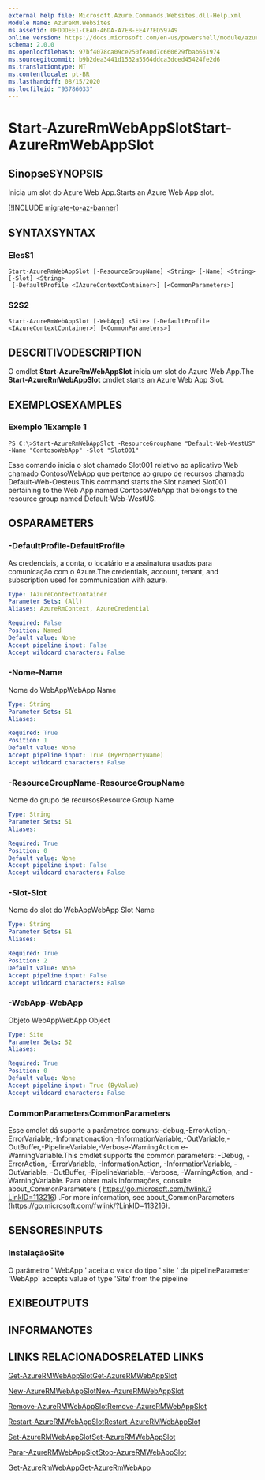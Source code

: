 ```yaml
---
external help file: Microsoft.Azure.Commands.Websites.dll-Help.xml
Module Name: AzureRM.WebSites
ms.assetid: 0FDDDEE1-CEAD-46DA-A7EB-EE477ED59749
online version: https://docs.microsoft.com/en-us/powershell/module/azurerm.websites/start-azurermwebappslot
schema: 2.0.0
ms.openlocfilehash: 97bf4078ca09ce250fea0d7c660629fbab651974
ms.sourcegitcommit: b9b2dea3441d1532a5564ddca3dced45424fe2d6
ms.translationtype: MT
ms.contentlocale: pt-BR
ms.lasthandoff: 08/15/2020
ms.locfileid: "93786033"
---
```

# <span data-ttu-id="ba638-101">Start-AzureRmWebAppSlot</span><span class="sxs-lookup"><span data-stu-id="ba638-101">Start-AzureRmWebAppSlot</span></span>

## <span data-ttu-id="ba638-102">Sinopse</span><span class="sxs-lookup"><span data-stu-id="ba638-102">SYNOPSIS</span></span>
<span data-ttu-id="ba638-103">Inicia um slot do Azure Web App.</span><span class="sxs-lookup"><span data-stu-id="ba638-103">Starts an Azure Web App slot.</span></span>

[!INCLUDE [migrate-to-az-banner](../../includes/migrate-to-az-banner.md)]

## <span data-ttu-id="ba638-104">SYNTAX</span><span class="sxs-lookup"><span data-stu-id="ba638-104">SYNTAX</span></span>

### <span data-ttu-id="ba638-105">Eles</span><span class="sxs-lookup"><span data-stu-id="ba638-105">S1</span></span>
```
Start-AzureRmWebAppSlot [-ResourceGroupName] <String> [-Name] <String> [-Slot] <String>
 [-DefaultProfile <IAzureContextContainer>] [<CommonParameters>]
```

### <span data-ttu-id="ba638-106">S2</span><span class="sxs-lookup"><span data-stu-id="ba638-106">S2</span></span>
```
Start-AzureRmWebAppSlot [-WebApp] <Site> [-DefaultProfile <IAzureContextContainer>] [<CommonParameters>]
```

## <span data-ttu-id="ba638-107">DESCRITIVO</span><span class="sxs-lookup"><span data-stu-id="ba638-107">DESCRIPTION</span></span>
<span data-ttu-id="ba638-108">O cmdlet **Start-AzureRmWebAppSlot** inicia um slot do Azure Web App.</span><span class="sxs-lookup"><span data-stu-id="ba638-108">The **Start-AzureRmWebAppSlot** cmdlet starts an Azure Web App Slot.</span></span>

## <span data-ttu-id="ba638-109">EXEMPLOS</span><span class="sxs-lookup"><span data-stu-id="ba638-109">EXAMPLES</span></span>

### <span data-ttu-id="ba638-110">Exemplo 1</span><span class="sxs-lookup"><span data-stu-id="ba638-110">Example 1</span></span>
```
PS C:\>Start-AzureRmWebAppSlot -ResourceGroupName "Default-Web-WestUS" -Name "ContosoWebApp" -Slot "Slot001"
```

<span data-ttu-id="ba638-111">Esse comando inicia o slot chamado Slot001 relativo ao aplicativo Web chamado ContosoWebApp que pertence ao grupo de recursos chamado Default-Web-Oesteus.</span><span class="sxs-lookup"><span data-stu-id="ba638-111">This command starts the Slot named Slot001 pertaining to the Web App named ContosoWebApp that belongs to the resource group named Default-Web-WestUS.</span></span>

## <span data-ttu-id="ba638-112">OS</span><span class="sxs-lookup"><span data-stu-id="ba638-112">PARAMETERS</span></span>

### <span data-ttu-id="ba638-113">-DefaultProfile</span><span class="sxs-lookup"><span data-stu-id="ba638-113">-DefaultProfile</span></span>
<span data-ttu-id="ba638-114">As credenciais, a conta, o locatário e a assinatura usados para comunicação com o Azure.</span><span class="sxs-lookup"><span data-stu-id="ba638-114">The credentials, account, tenant, and subscription used for communication with azure.</span></span>

```yaml
Type: IAzureContextContainer
Parameter Sets: (All)
Aliases: AzureRmContext, AzureCredential

Required: False
Position: Named
Default value: None
Accept pipeline input: False
Accept wildcard characters: False
```

### <span data-ttu-id="ba638-115">-Nome</span><span class="sxs-lookup"><span data-stu-id="ba638-115">-Name</span></span>
<span data-ttu-id="ba638-116">Nome do WebApp</span><span class="sxs-lookup"><span data-stu-id="ba638-116">WebApp Name</span></span>

```yaml
Type: String
Parameter Sets: S1
Aliases: 

Required: True
Position: 1
Default value: None
Accept pipeline input: True (ByPropertyName)
Accept wildcard characters: False
```

### <span data-ttu-id="ba638-117">-ResourceGroupName</span><span class="sxs-lookup"><span data-stu-id="ba638-117">-ResourceGroupName</span></span>
<span data-ttu-id="ba638-118">Nome do grupo de recursos</span><span class="sxs-lookup"><span data-stu-id="ba638-118">Resource Group Name</span></span>

```yaml
Type: String
Parameter Sets: S1
Aliases: 

Required: True
Position: 0
Default value: None
Accept pipeline input: False
Accept wildcard characters: False
```

### <span data-ttu-id="ba638-119">-Slot</span><span class="sxs-lookup"><span data-stu-id="ba638-119">-Slot</span></span>
<span data-ttu-id="ba638-120">Nome do slot do WebApp</span><span class="sxs-lookup"><span data-stu-id="ba638-120">WebApp Slot Name</span></span>

```yaml
Type: String
Parameter Sets: S1
Aliases: 

Required: True
Position: 2
Default value: None
Accept pipeline input: False
Accept wildcard characters: False
```

### <span data-ttu-id="ba638-121">-WebApp</span><span class="sxs-lookup"><span data-stu-id="ba638-121">-WebApp</span></span>
<span data-ttu-id="ba638-122">Objeto WebApp</span><span class="sxs-lookup"><span data-stu-id="ba638-122">WebApp Object</span></span>

```yaml
Type: Site
Parameter Sets: S2
Aliases: 

Required: True
Position: 0
Default value: None
Accept pipeline input: True (ByValue)
Accept wildcard characters: False
```

### <span data-ttu-id="ba638-123">CommonParameters</span><span class="sxs-lookup"><span data-stu-id="ba638-123">CommonParameters</span></span>
<span data-ttu-id="ba638-124">Esse cmdlet dá suporte a parâmetros comuns:-debug,-ErrorAction,-ErrorVariable,-Informationaction,-InformationVariable,-OutVariable,-OutBuffer,-PipelineVariable,-Verbose-WarningAction e-WarningVariable.</span><span class="sxs-lookup"><span data-stu-id="ba638-124">This cmdlet supports the common parameters: -Debug, -ErrorAction, -ErrorVariable, -InformationAction, -InformationVariable, -OutVariable, -OutBuffer, -PipelineVariable, -Verbose, -WarningAction, and -WarningVariable.</span></span> <span data-ttu-id="ba638-125">Para obter mais informações, consulte about_CommonParameters ( https://go.microsoft.com/fwlink/?LinkID=113216) .</span><span class="sxs-lookup"><span data-stu-id="ba638-125">For more information, see about_CommonParameters (https://go.microsoft.com/fwlink/?LinkID=113216).</span></span>

## <span data-ttu-id="ba638-126">SENSORES</span><span class="sxs-lookup"><span data-stu-id="ba638-126">INPUTS</span></span>

### <span data-ttu-id="ba638-127">Instalação</span><span class="sxs-lookup"><span data-stu-id="ba638-127">Site</span></span>
<span data-ttu-id="ba638-128">O parâmetro ' WebApp ' aceita o valor do tipo ' site ' da pipeline</span><span class="sxs-lookup"><span data-stu-id="ba638-128">Parameter 'WebApp' accepts value of type 'Site' from the pipeline</span></span>

## <span data-ttu-id="ba638-129">EXIBE</span><span class="sxs-lookup"><span data-stu-id="ba638-129">OUTPUTS</span></span>

## <span data-ttu-id="ba638-130">INFORMA</span><span class="sxs-lookup"><span data-stu-id="ba638-130">NOTES</span></span>

## <span data-ttu-id="ba638-131">LINKS RELACIONADOS</span><span class="sxs-lookup"><span data-stu-id="ba638-131">RELATED LINKS</span></span>

[<span data-ttu-id="ba638-132">Get-AzureRMWebAppSlot</span><span class="sxs-lookup"><span data-stu-id="ba638-132">Get-AzureRMWebAppSlot</span></span>](./Get-AzureRMWebAppSlot.md)

[<span data-ttu-id="ba638-133">New-AzureRMWebAppSlot</span><span class="sxs-lookup"><span data-stu-id="ba638-133">New-AzureRMWebAppSlot</span></span>](./New-AzureRMWebAppSlot.md)

[<span data-ttu-id="ba638-134">Remove-AzureRMWebAppSlot</span><span class="sxs-lookup"><span data-stu-id="ba638-134">Remove-AzureRMWebAppSlot</span></span>](./Remove-AzureRMWebAppSlot.md)

[<span data-ttu-id="ba638-135">Restart-AzureRMWebAppSlot</span><span class="sxs-lookup"><span data-stu-id="ba638-135">Restart-AzureRMWebAppSlot</span></span>](./Restart-AzureRMWebAppSlot.md)

[<span data-ttu-id="ba638-136">Set-AzureRMWebAppSlot</span><span class="sxs-lookup"><span data-stu-id="ba638-136">Set-AzureRMWebAppSlot</span></span>](./Set-AzureRMWebAppSlot.md)

[<span data-ttu-id="ba638-137">Parar-AzureRMWebAppSlot</span><span class="sxs-lookup"><span data-stu-id="ba638-137">Stop-AzureRMWebAppSlot</span></span>](./Stop-AzureRMWebAppSlot.md)

[<span data-ttu-id="ba638-138">Get-AzureRmWebApp</span><span class="sxs-lookup"><span data-stu-id="ba638-138">Get-AzureRmWebApp</span></span>](./Get-AzureRmWebApp.md)
